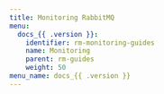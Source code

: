 ```yaml
---
title: Monitoring RabbitMQ
menu:
  docs_{{ .version }}:
    identifier: rm-monitoring-guides
    name: Monitoring
    parent: rm-guides
    weight: 50
menu_name: docs_{{ .version }}
---
```

